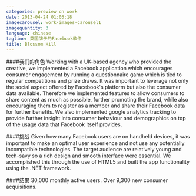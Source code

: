 ```yaml
---
categories: preview cn work
date: 2013-04-24 01:03:18
imagecarousel: work-images-carousel1
imagequantity: 3
language: chinese
tagline: 英国牌子的Facebook软件
title: Blossom Hill
---
```


####我们的角色
Working with a UK-based agency who provided the creative, we implemented a Facebook application which encourages consumer engagement by running a questionnaire game which is tied to regular competitions and prize draws. It was important to leverage not only the social aspect offered by Facebook's platform but also the consumer data available. Therefore we implemented features to allow consumers to share content as much as possible, further promoting the brand, while also encouraging them to register as a member and share their Facebook data for further benefits. We also implemented google analytics tracking to provide further insight into consumer behaviour and demographics on top of the usage data that Facebook itself provides.

####挑战
Given how many Facebook users are on handheld devices, it was important to make an optimal user experience and not use any potentially incompatible technologies. The target audience are relatively young and tech-savy so a rich design and smooth interface were essential. We accomplished this through the use of HTML5 and built the app functionality using the .NET framework.

####结果
30,000 monthly active users. Over 9,300 new consumer acquisitions.